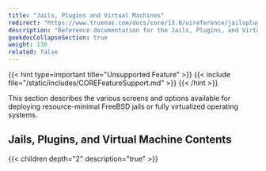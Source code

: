 ```yaml
---
title: "Jails, Plugins and Virtual Machines"
redirect: "https://www.truenas.com/docs/core/13.0/uireference/jailspluginsvms/"
description: "Reference documentation for the Jails, Plugins, and Virtual Machines screens."
geekdocCollapseSection: true
weight: 130
related: false
---
```


{{< hint type=important title="Unsupported Feature" >}}
{{< include file="/static/includes/COREFeatureSupport.md" >}}
{{< /hint >}}

This section describes the various screens and options available for deploying resource-minimal FreeBSD jails or fully virtualized operating systems.

<div class="noprint">

## Jails, Plugins, and Virtual Machine Contents

{{< children depth="2" description="true" >}}

</div>

